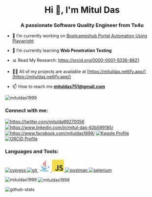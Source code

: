 
<h1 align="center">Hi 👋, I'm Mitul Das</h1>
<h3 align="center">A passionate Software Quality Engineer from Ts4u </h3>

- 🔭 I’m currently working on [Bootcampshub Portal Automation Using Playwright](https://github.com/mituldas1999/Bootcampshub_Portal_Automation_Using_Playwright)

- 🌱 I’m currently learning **Web Penetration Testing**

- 📊 Read My Research: https://orcid.org/0000-0001-5036-8821

- 👨‍💻 All of my projects are available at [https://mituldas.netlify.app/](https://mituldas.netlify.app/)

- 📫 How to reach me **mituldas751@gmail.com**

<p align="left"> <img src="https://komarev.com/ghpvc/?username=mituldas1999&label=Profile%20views&color=7c51f0&style=flat-square" alt="mituldas1999" /> </p>



<h3 align="left">Connect with me:</h3>
<p align="left">
<a href="https://twitter.com/mitulda99270056" target="blank"><img align="center" src="https://raw.githubusercontent.com/rahuldkjain/github-profile-readme-generator/master/src/images/icons/Social/twitter.svg" alt="https://twitter.com/mitulda99270056" height="30" width="40" /></a>
<a href="https://www.linkedin.com/in/mitul-das-62b599185/" target="blank"><img align="center" src="https://raw.githubusercontent.com/rahuldkjain/github-profile-readme-generator/master/src/images/icons/Social/linked-in-alt.svg" alt="https://www.linkedin.com/in/mitul-das-62b599185/" height="30" width="40" /></a>
<a href="https://www.facebook.com/mituldas1999/" target="blank"><img align="center" src="https://raw.githubusercontent.com/rahuldkjain/github-profile-readme-generator/master/src/images/icons/Social/facebook.svg" alt="https://www.facebook.com/mituldas1999/" height="30" width="40" /></a>
  <a href="https://www.kaggle.com/mitul1999" target="blank">
  <img align="center" src="https://raw.githubusercontent.com/rahuldkjain/github-profile-readme-generator/master/src/images/icons/Social/kaggle.svg" alt="Kaggle Profile" height="30" width="40" />
</a>
  <a href="https://orcid.org/0000-0001-5036-8821" target="blank">
  <img align="center" src="https://upload.wikimedia.org/wikipedia/commons/0/06/ORCID_iD.svg" alt="ORCID Profile" height="30" width="40" />
</a>
</p>

<h3 align="left">Languages and Tools:</h3>
<p align="left"> <a href="https://www.cypress.io" target="_blank" rel="noreferrer"> <img src="https://raw.githubusercontent.com/simple-icons/simple-icons/6e46ec1fc23b60c8fd0d2f2ff46db82e16dbd75f/icons/cypress.svg" alt="cypress" width="40" height="40"/> </a> <a href="https://git-scm.com/" target="_blank" rel="noreferrer"> <img src="https://www.vectorlogo.zone/logos/git-scm/git-scm-icon.svg" alt="git" width="40" height="40"/> </a> <a href="https://www.java.com" target="_blank" rel="noreferrer"> <img src="https://raw.githubusercontent.com/devicons/devicon/master/icons/java/java-original.svg" alt="java" width="40" height="40"/> </a> <a href="https://developer.mozilla.org/en-US/docs/Web/JavaScript" target="_blank" rel="noreferrer"> <img src="https://raw.githubusercontent.com/devicons/devicon/master/icons/javascript/javascript-original.svg" alt="javascript" width="40" height="40"/> </a> <a href="https://postman.com" target="_blank" rel="noreferrer"> <img src="https://www.vectorlogo.zone/logos/getpostman/getpostman-icon.svg" alt="postman" width="40" height="40"/> </a> <a href="https://www.selenium.dev" target="_blank" rel="noreferrer"> <img src="https://raw.githubusercontent.com/detain/svg-logos/780f25886640cef088af994181646db2f6b1a3f8/svg/selenium-logo.svg" alt="selenium" width="40" height="40"/> </a> </p>

<p><img align="left" src="https://github-readme-stats.vercel.app/api/top-langs?username=mituldas1999&show_icons=true&theme=dark&title_color=f5d400&text_color=ffffff&bg_color=030303&cache_seconds=1800&locale=en&layout=compact" alt="mituldas1999" /></p>

<p>&nbsp;<img align="center" src="https://github-readme-stats.vercel.app/api?username=mituldas1999&show_icons=true&theme=dark&title_color=f5d400&text_color=ffffff&cache_seconds=1800&locale=en" alt="mituldas1999" /></p>


![github-stats](https://stats.dooboo.io/api/github-stats-advanced?login=mituldas1999)
